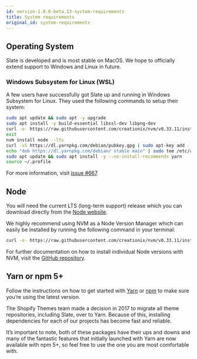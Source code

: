 ```yaml
---
id: version-1.0.0-beta.13-system-requirements
title: System requirements
original_id: system-requirements
---
```


## Operating System

Slate is developed and is most stable on MacOS. We hope to officially extend support to Windows and Linux in future.

### Windows Subsystem for Linux (WSL)

A few users have successfully got Slate up and running in Windows Subsystem for Linux. They used the following commands to setup their system:

```bash
sudo apt update && sudo apt -y upgrade
sudo apt install -y build-essential libssl-dev libpng-dev
curl -o- https://raw.githubusercontent.com/creationix/nvm/v0.33.11/install.sh | bash
exit
nvm install node --lts
curl -sS https://dl.yarnpkg.com/debian/pubkey.gpg | sudo apt-key add -
echo "deb https://dl.yarnpkg.com/debian/ stable main" | sudo tee /etc/apt/sources.list.d/yarn.list
sudo apt update && sudo apt install -y --no-install-recommends yarn
source ~/.profile
```

For more information, visit [issue #667](https://github.com/Shopify/slate/issues/667).

## Node

You will need the current LTS (long-term support) release which you can download directly from the [Node website](https://nodejs.org/en/).

We highly recommend using NVM as a Node Version Manager which can easily be installed by running the following command in your terminal:

```bash
curl -o- https://raw.githubusercontent.com/creationix/nvm/v0.33.11/install.sh | bash
```

For further documentation on how to install individual Node versions with NVM, visit the [GitHub repository](https://github.com/creationix/nvm#usage).

## Yarn or npm 5+

Follow the instructions on how to get started with [Yarn](https://yarnpkg.com/en/docs/install) or [npm](https://www.npmjs.com/get-npm) to make sure you’re using the latest version.

The Shopify Themes team made a decision in 2017 to migrate all theme repositories, including Slate, over to Yarn. Because of this, installing dependencies for each of our projects has become fast and reliable.

It’s important to note, both of these packages have their ups and downs and many of the fantastic features that initially launched with Yarn are now available with npm 5+, so feel free to use the one you are most comfortable with.
